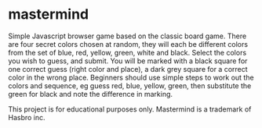 # mastermind
Simple Javascript browser game based on the classic board game. 
There are four secret colors chosen at random, they will each be different colors from the set of blue, red, yellow, green, white and black. Select the colors you wish to guess, and submit. You will be marked with a black square for one correct guess (right color and place), a dark grey square for a correct color in the wrong place. Beginners should use simple steps to work out the colors and sequence, eg guess red, blue, yellow, green, then substitute the green for black and note the difference in marking. 

This project is for educational purposes only. Mastermind is a trademark of Hasbro inc. 
